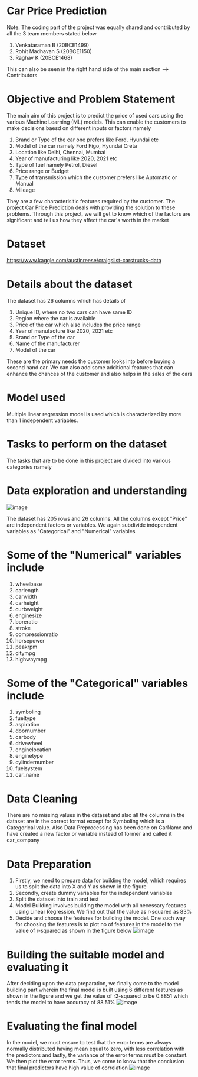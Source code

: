 # Car Price Prediction

Note: The coding part of the project was equally shared and contributed by all the 3 team members stated below
1. Venkataraman B (20BCE1499)
2. Rohit Madhavan S (20BCE1150)
3. Raghav K (20BCE1468)

This can also be seen in the right hand side of the main section --> Contributors

# Objective and Problem Statement
The main aim of this project is to predict the price of used cars using the various Machine Learning (ML) models. This can enable the customers to make decisions baesd on different inputs or factors namely

1. Brand or Type of the car one prefers like Ford, Hyundai etc
2. Model of the car namely Ford Figo, Hyundai Creta
3. Location like Delhi, Chennai, Mumbai
4. Year of manufacturing like 2020, 2021 etc
5. Type of fuel namely Petrol, Diesel
6. Price range or Budget
7. Type of transmission which the customer prefers like Automatic or Manual
8. Mileage

They are a few characterisitic features required by the customer. The project Car Price Prediction deals with providing the solution to these problems. Through this project, we will get to know which of the factors are significant and tell us how they affect the car's worth in the market

# Dataset
https://www.kaggle.com/austinreese/craigslist-carstrucks-data

# Details about the dataset
The dataset has 26 columns which has details of

 1. Unique ID, where no two cars can have same ID
 2. Region where the car is available
 3. Price of the car which also includes the price range
 4. Year of manufacture like 2020, 2021 etc
 5. Brand or Type of the car
 6. Name of the manufacturer
 7. Model of the car

These are the primary needs the customer looks into before buying a second hand car. We can also add some additional features that can enhance the chances of the customer and also helps in the sales of the cars

# Model used
Multiple linear regression model is used which is characterized by more than 1 independent variables.

# Tasks to perform on the dataset
The tasks that are to be done in this project are divided into various categories namely

# Data exploration and understanding
![image](https://github.com/user-attachments/assets/69b62a34-1886-4e6d-a5c1-19da2f7da776)

The dataset has 205 rows and 26 columns. All the columns except "Price" are independent factors or variables. We again subdivide independent variables as "Categorical" and "Numerical" variables

# Some of the "Numerical" variables include
1. wheelbase
2. carlength
3. carwidth
4. carheight
5. curbweight
6. enginesize
7. boreratio
8. stroke
9. compressionratio
10. horsepower
11. peakrpm
12. citympg
13. highwaympg

# Some of the "Categorical" variables include
1. symboling
2. fueltype
3. aspiration
4. doornumber
5. carbody
6. drivewheel
7. enginelocation
8. enginetype
9. cylindernumber
10. fuelsystem
11. car_name

# Data Cleaning
There are no missing values in the dataset and also all the columns in the dataset are in the correct format except for Symboling which is a Categorical value. Also Data Preprocessing has been done on CarName and have created a new factor or variable instead of former and called it car_company

# Data Preparation
1. Firstly, we need to prepare data for building the model, which requires us to split the data into X and Y as shown in the figure
2. Secondly, create dummy variables for the independent variables
3. Split the dataset into train and test
4. Model Building involves building the model with all necessary features using Linear Regression. We find out that the value as r-squared as 83%
5. Decide and choose the features for building the model. One such way for choosing the features is to plot no of features in the model to the value of r-squared as shown in the figure below
   ![image](https://github.com/user-attachments/assets/4e014d08-34f1-4b2f-a4cd-9e05c36fab17)


# Building the suitable model and evaluating it
After deciding upon the data preparation, we finally come to the model building part wherein the final model is built using 6 different features as shown in the figure and we get the value of r2-squared to be 0.8851 which tends the model to have accuracy of 88.51%
![image](https://github.com/user-attachments/assets/0908f261-5fba-4442-a93f-eea60b450a2c)

# Evaluating the final model
In the model, we must ensure to test that the error terms are always normally distributed having mean equal to zero, with less correlation with the predictors and lastly, the variance of the error terms must be constant. We then plot the error terms. Thus, we come to know that the conclusion that final predictors have high value of correlation
![image](https://github.com/user-attachments/assets/c9adfe74-dfd5-4c3f-bae4-833cbadf2399)










